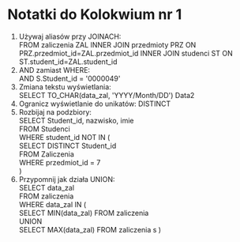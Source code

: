 # Notatki do Kolokwium nr 1

1. Używaj aliasów przy JOINACH:  
	FROM zaliczenia ZAL INNER JOIN przedmioty PRZ ON PRZ.przedmiot_id=ZAL.przedmiot_id INNER JOIN studenci ST ON ST.student_id=ZAL.student_id
2. AND zamiast WHERE:   
 	AND S.Student_id =  '0000049'
3. Zmiana tekstu wyświetlania:  
	SELECT TO_CHAR(data_zal, 'YYYY/Month/DD') Data2
4. Ogranicz wyświetlanie do unikatów: DISTINCT
5. Rozbijaj na podzbiory:  
	SELECT Student_id, nazwisko, imie  
	FROM Studenci  
	WHERE student_id NOT IN (    
		SELECT DISTINCT Student_id  
		FROM Zaliczenia  
		WHERE przedmiot_id = 7  
	)  
6. Przypomnij jak działa UNION:  
SELECT data_zal  
FROM zaliczenia  
WHERE data_zal IN (  
	SELECT MIN(data_zal) FROM zaliczenia  
	UNION  
	SELECT MAX(data_zal) FROM zaliczenia  s
)

